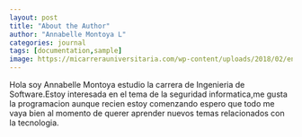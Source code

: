 ```yaml
---
layout: post
title: "About the Author"
author: "Annabelle Montoya L"
categories: journal
tags: [documentation,sample]
image: https://micarrerauniversitaria.com/wp-content/uploads/2018/02/ent-software-businessman-ts-100539050-primary.idge_.jpg
---
```


Hola soy Annabelle Montoya estudio la carrera de Ingenieria de Software.Estoy interesada en el tema de la seguridad informatica,me gusta la programacion aunque recien estoy comenzando espero que todo me vaya bien al momento de querer aprender nuevos temas relacionados con la tecnologia.

